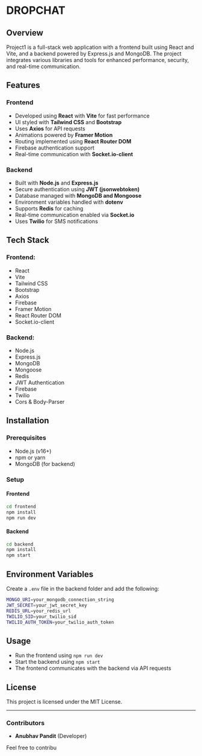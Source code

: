 # DROPCHAT

## Overview
Project1 is a full-stack web application with a frontend built using React and Vite, and a backend powered by Express.js and MongoDB. The project integrates various libraries and tools for enhanced performance, security, and real-time communication.

## Features
### Frontend
- Developed using **React** with **Vite** for fast performance
- UI styled with **Tailwind CSS** and **Bootstrap**
- Uses **Axios** for API requests
- Animations powered by **Framer Motion**
- Routing implemented using **React Router DOM**
- Firebase authentication support
- Real-time communication with **Socket.io-client**

### Backend
- Built with **Node.js** and **Express.js**
- Secure authentication using **JWT (jsonwebtoken)**
- Database managed with **MongoDB and Mongoose**
- Environment variables handled with **dotenv**
- Supports **Redis** for caching
- Real-time communication enabled via **Socket.io**
- Uses **Twilio** for SMS notifications

## Tech Stack
### Frontend:
- React
- Vite
- Tailwind CSS
- Bootstrap
- Axios
- Firebase
- Framer Motion
- React Router DOM
- Socket.io-client

### Backend:
- Node.js
- Express.js
- MongoDB
- Mongoose
- Redis
- JWT Authentication
- Firebase
- Twilio
- Cors & Body-Parser

## Installation

### Prerequisites
- Node.js (v16+)
- npm or yarn
- MongoDB (for backend)

### Setup
#### Frontend
```sh
cd frontend
npm install
npm run dev
```

#### Backend
```sh
cd backend
npm install
npm start
```

## Environment Variables
Create a `.env` file in the backend folder and add the following:
```sh
MONGO_URI=your_mongodb_connection_string
JWT_SECRET=your_jwt_secret_key
REDIS_URL=your_redis_url
TWILIO_SID=your_twilio_sid
TWILIO_AUTH_TOKEN=your_twilio_auth_token
```

## Usage
- Run the frontend using `npm run dev`
- Start the backend using `npm start`
- The frontend communicates with the backend via API requests

## License
This project is licensed under the MIT License.

---
### Contributors
- **Anubhav Pandit** (Developer)

Feel free to contribu
